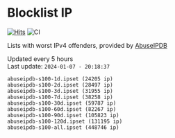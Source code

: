 # Blocklist IP

[![Hits](https://hits.seeyoufarm.com/api/count/incr/badge.svg?url=https%3A%2F%2Fgithub.com%2Fborestad%2Fblocklist-ip%2F&count_bg=%2379C83D&title_bg=%23555555&icon=&icon_color=%23E7E7E7&title=hits&edge_flat=false)](https://hits.seeyoufarm.com)  ![CI](https://img.shields.io/github/workflow/status/borestad/blocklist-ip/CI?style=flat-square)

Lists with worst IPv4 offenders, provided by [AbuseIPDB](https://www.abuseipdb.com/)

<!-- FOOTER-PLACEHOLDER -->
Updated every 5 hours<br>
Last update: `2024-01-07 - 20:18:37`
```
abuseipdb-s100-1d.ipset (24205 ip)
abuseipdb-s100-2d.ipset (28497 ip)
abuseipdb-s100-3d.ipset (31955 ip)
abuseipdb-s100-7d.ipset (38258 ip)
abuseipdb-s100-30d.ipset (59787 ip)
abuseipdb-s100-60d.ipset (82267 ip)
abuseipdb-s100-90d.ipset (105823 ip)
abuseipdb-s100-120d.ipset (131195 ip)
abuseipdb-s100-all.ipset (448746 ip)
```
